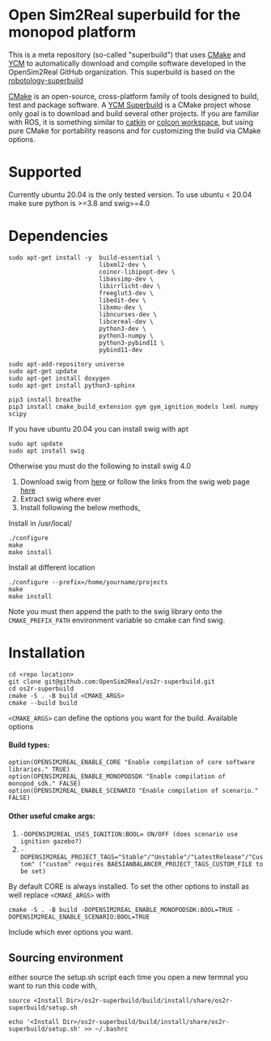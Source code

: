 # Open Sim2Real superbuild for the monopod platform

This is a meta repository (so-called "superbuild") that uses [CMake](https://cmake.org/) and [YCM](https://github.com/robotology/ycm) to automatically
download and compile software developed in the OpenSim2Real GitHub organization. This superbuild is based on the [robotology-superbuild](https://github.com/robotology/robotology-superbuild)

[CMake](https://cmake.org/) is an open-source, cross-platform family of tools designed to build, test and package software.
A [YCM Superbuild](http://robotology.github.io/ycm/gh-pages/git-master/index.html#superbuild) is a CMake project whose only goal is to download and build several other projects.
If you are familiar with ROS, it is something similar to [catkin](http://wiki.ros.org/catkin/workspaces) or [colcon workspace](https://colcon.readthedocs.io/en/released/user/quick-start.html), but using pure CMake for portability reasons and for customizing the build via CMake options.

<!-- Furthermore, the `robotology-superbuild` also contains some infrastructure to build **binaries** of the contained projects for some platforms.
You can read more about the superbuild concept in [YCM documentation](http://robotology.github.io/ycm/gh-pages/latest/index.html) or in the [related IRC paper](http://lornat75.github.io/papers/2018/domenichelli-irc.pdf). -->
# Supported
Currently ubuntu 20.04 is the only tested version. To use ubuntu < 20.04 make sure python is >=3.8 and swig>=4.0

# Dependencies

```
sudo apt-get install -y  build-essential \
                         libxml2-dev \
                         coinor-libipopt-dev \
                         libassimp-dev \
                         libirrlicht-dev \
                         freeglut3-dev \
                         libedit-dev \
                         libxmu-dev \
                         libncurses-dev \
                         libcereal-dev \
                         python3-dev \
                         python3-numpy \
                         python3-pybind11 \
                         pybind11-dev
```

<!-- might need this libeigen3-dev -->

```
sudo apt-add-repository universe
sudo apt-get update
sudo apt-get install doxygen
sudo apt-get install python3-sphinx
```

```
pip3 install breathe
pip3 install cmake_build_extension gym gym_ignition_models lxml numpy scipy
```

If you have ubuntu 20.04 you can install swig with apt
```
sudo apt update
sudo apt install swig
```

Otherwise you must do the following to install swig 4.0
1. Download swig from [here](https://sourceforge.net/projects/swig/files/swigwin/swigwin-4.0.2/swigwin-4.0.2.zip/download?use_mirror=newcontinuum) or follow the links from the swig web page [here](http://www.swig.org/download.html)
2. Extract swig where ever
3. Install following the below methods,

Install in /usr/local/
```
./configure
make
make install
```

Install at different location
```
./configure --prefix=/home/yourname/projects
make
make install
```

Note you must then append the path to the swig library onto the `CMAKE_PREFIX_PATH` environment variable so cmake can find swig.

# Installation

```
cd <repo location>
git clone git@github.com:OpenSim2Real/os2r-superbuild.git
cd os2r-superbuild
cmake -S . -B build <CMAKE_ARGS>
cmake --build build
```

`<CMAKE_ARGS>` can define the options you want for the build. Available options

#### Build types:

```
option(OPENSIM2REAL_ENABLE_CORE "Enable compilation of core software libraries." TRUE)
option(OPENSIM2REAL_ENABLE_MONOPODSDK "Enable compilation of monopod_sdk." FALSE)
option(OPENSIM2REAL_ENABLE_SCENARIO "Enable compilation of scenario." FALSE)
```
#### Other useful cmake args:

1. `-DOPENSIM2REAL_USES_IGNITION:BOOL= ON/OFF (does scenario use ignition gazebo?)`
2. `-DOPENSIM2REAL_PROJECT_TAGS="Stable"/"Unstable"/"LatestRelease"/"Custom" ("custom" requires BAESIANBALANCER_PROJECT_TAGS_CUSTOM_FILE to be set)`

By default CORE is always installed. To set the other options to install as well replace `<CMAKE_ARGS>` with
```
cmake -S . -B build -DOPENSIM2REAL_ENABLE_MONOPODSDK:BOOL=TRUE -DOPENSIM2REAL_ENABLE_SCENARIO:BOOL=TRUE
```

Include which ever options you want.

## Sourcing environment

either source the setup.sh script each time you open a new termnal you want to run this code with,
```
source <Install Dir>/os2r-superbuild/build/install/share/os2r-superbuild/setup.sh
```

```
echo '<Install Dir>/os2r-superbuild/build/install/share/os2r-superbuild/setup.sh' >> ~/.bashrc
```

